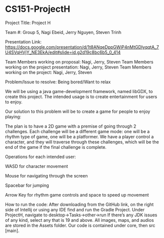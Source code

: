# CS151-ProjectH

Project Title: Project H

Team #: Group 5, Nagi Ebeid, Jerry Nguyen, Steven Trinh

Presentation Link: https://docs.google.com/presentation/d/1t8ANqeDppGWiP4nMtGDIyqqtA_7U4SVqHVjY_NE3EkA/edit#slide=id.g2d19c8bc6b5_0_414

Team Members working on proposal: Nagi, Jerry, Steven
Team Members working on the project presentation: Nagi, Jerry, Steven
Team Members working on the project: Nagi, Jerry, Steven


Problem/Issue to resolve: Being bored/Want to relax

We will be using a java game-development framework, named libGDX, to create this project. The intended usage is to create entertainment for users to enjoy. 

Our solution to this problem will be to create a game for people to enjoy playing:

The plan is to have a 2D game with a premise of going through 2 challenges.
Each challenge will be a different game mode: one will be a rhythm type of game, one will be a platformer. 
We have a player control a character, and they will traverse through these challenges, which will be the end of the game if the final challenge is complete. 

Operations for each intended user: 

WASD for character movement

Mouse for navigating through the screen

Spacebar for jumping

Arrow Key for rhythm game controls and space to speed up movement



How to run the code: 
After downloading from the GitHub link, on the right side of Intellij or using any IDE find and run the Gradle Project. 
Under ProjectH, navigate to desktop→Tasks→other→run
If there’s any JDK issues of any kind, select any that is 19 and above.
All images, maps, and audios are stored in the Assets folder.
Our code is contained under core, then src [main].








